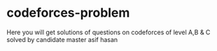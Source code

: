 # codeforces-problem 
Here you will get solutions of questions on codeforces of level A,B & C solved by candidate master asif hasan
